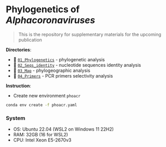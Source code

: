 # Phylogenetics of _Alphacoronaviruses_

> This is the repository for supplementary materials for the upcoming publication

**Directories**:
- 📁 [`01_Phylogenetics`](https://github.com/PopovIILab/PhoACr/tree/main/01_Phylogenetics) - phylogenetic analysis
- 📁 [`02_Seqs_identity`](https://github.com/PopovIILab/PhoACr/tree/main/02_Seqs_identity) - nucleotide sequences identity analysis
- 📁 [`03_Map`](https://github.com/PopovIILab/PhoACr/tree/main/03_Map) - phylogeographic analysis
- 📁 [`04_Primers`](https://github.com/PopovIILab/PhoACr/tree/main/04_Primers) - PCR primers selectivity analysis


**Instruction**:
- Create new environment `phoacr`
```bash
conda env create -f phoacr.yaml
```

### System

- OS: Ubuntu 22.04 (WSL2 on Windows 11 22H2)
- RAM: 32GB (16 for WSL2)
- CPU: Intel Xeon E5-2670v3
